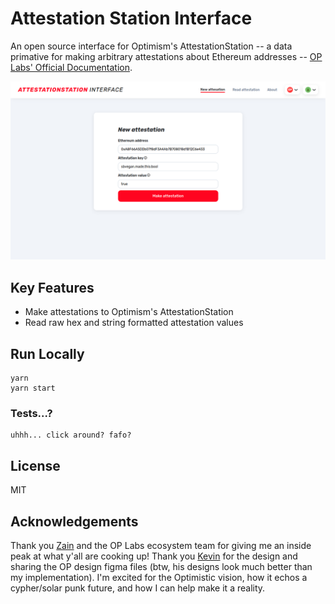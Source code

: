 # Attestation Station Interface
An open source interface for Optimism's AttestationStation -- a data primative for making arbitrary attestations about Ethereum addresses -- [OP Labs' Official Documentation](https://community.optimism.io/docs/governance/attestation-station/#).

[![attestationstation-interface](./attestationstation-interface.png)](https://youtu.be/rBesMSd0GzM)

## Key Features

- Make attestations to Optimism's AttestationStation
- Read raw hex and string formatted attestation values

## Run Locally

```
yarn
yarn start
```

### Tests...?

```
uhhh... click around? fafo?
```

## License

MIT

## Acknowledgements

Thank you [Zain](https://twitter.com/zainbacchus) and the OP Labs ecosystem team for giving me an inside peak at what y'all are cooking up! Thank you [Kevin](https://twitter.com/lanceplaine) for the design and sharing the OP design figma files (btw, his designs look much better than my implementation). I'm excited for the Optimistic vision, how it echos a cypher/solar punk future, and how I can help make it a reality.
